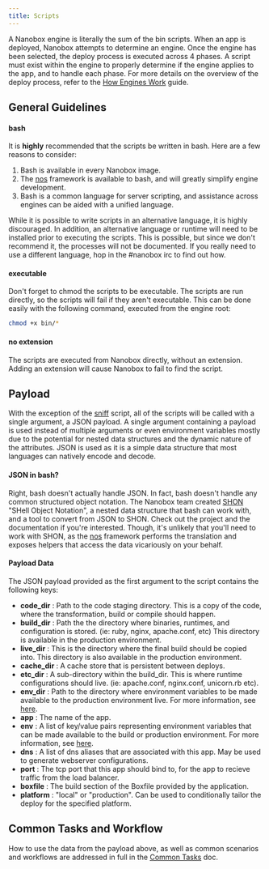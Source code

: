 ```yaml
---
title: Scripts
---
```


A Nanobox engine is literally the sum of the bin scripts. When an app is deployed, Nanobox attempts to determine an engine. Once the engine has been selected, the deploy process is executed across 4 phases. A script must exist within the engine to properly determine if the engine applies to the app, and to handle each phase. For more details on the overview of the deploy process, refer to the [How Engines Work](/engines/how-engines-work) guide.

## General Guidelines

#### bash

It is **highly** recommended that the scripts be written in bash. Here are a few reasons to consider:

1. Bash is available in every Nanobox image.
2. The [nos](/engines/common-tasks) framework is available to bash, and will greatly simplify engine development.
3. Bash is a common language for server scripting, and assistance across engines can be aided with a unified language.

While it is possible to write scripts in an alternative language, it is highly discouraged. In addition, an alternative language or runtime will need to be installed prior to executing the scripts. This is possible, but since we don't recommend it, the processes will not be documented. If you really need to use a different language, hop in the #nanobox irc to find out how.

#### executable

Don't forget to chmod the scripts to be executable. The scripts are run directly, so the scripts will fail if they aren't executable. This can be done easily with the following command, executed from the engine root:

```bash
chmod +x bin/*
```

#### no extension

The scripts are executed from Nanobox directly, without an extension. Adding an extension will cause Nanobox to fail to find the script.

## Payload

With the exception of the [sniff](/engines/scripts/sniff) script, all of the scripts will be called with a single argument, a JSON payload. A single argument containing a payload is used instead of multiple arguments or even environment variables mostly due to the potential for nested data structures and the dynamic nature of the attributes. JSON is used as it is a simple data structure that most languages can natively encode and decode.

#### JSON in bash?

Right, bash doesn't actually handle JSON. In fact, bash doesn't handle any common structured object notation. The Nanobox team created [SHON](https://github.com/pagodabox/shon) "SHell Object Notation", a nested data structure that bash can work with, and a tool to convert from JSON to SHON. Check out the project and the documentation if you're interested. Though, it's unlikely that you'll need to work with SHON, as the [nos](/engines/common-tasks) framework performs the translation and exposes helpers that access the data vicariously on your behalf.

#### Payload Data

The JSON payload provided as the first argument to the script contains the following keys:

- **code_dir** : Path to the code staging directory. This is a copy of the code, where the transformation, build or compile should happen.
- **build_dir** : Path the the directory where binaries, runtimes, and configuration is stored. (ie: ruby, nginx, apache.conf, etc) This directory is available in the production environment.
- **live_dir** : This is the directory where the final build should be copied into. This directory is also available in the production environment.
- **cache_dir** : A cache store that is persistent between deploys.
- **etc_dir** : A sub-directory within the build_dir. This is where runtime configurations should live. (ie: apache.conf, nginx.conf, unicorn.rb etc).
- **env_dir** : Path to the directory where environment variables to be made available to the production environment live. For more information, see [here](/engines/common-tasks/environment-variables).
- **app** : The name of the app.
- **env** : A list of key/value pairs representing environment variables that can be made available to the build or production environment. For more information, see [here](/engines/common-tasks/environment-variables).
- **dns** : A list of dns aliases that are associated with this app. May be used to generate webserver configurations.
- **port** : The tcp port that this app should bind to, for the app to recieve traffic from the load balancer.
- **boxfile** : The build section of the Boxfile provided by the application.
- **platform** : "local" or "production". Can be used to conditionally tailor the deploy for the specified platform.

## Common Tasks and Workflow

How to use the data from the payload above, as well as common scenarios and workflows are addressed in full in the [Common Tasks](/engines/common-tasks/intro) doc.
